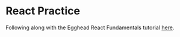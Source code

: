 # React Practice

Following along with the Egghead React Fundamentals tutorial [here](https://egghead.io/courses/react-fundamentals).